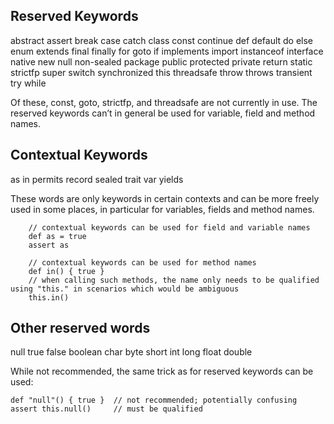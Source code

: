 ## Reserved Keywords

abstract    assert          break   case        catch   class       const
continue    def             default do          else    enum        extends
final       finally         for     goto        if      implements  import
instanceof  interface       native  new         null    non-sealed  package
public      protected       private return      static  strictfp    super
switch      synchronized    this    threadsafe  throw   throws      transient
try         while

Of these, const, goto, strictfp, and threadsafe are not currently in use.
The reserved keywords can’t in general be used for variable, field and method names.

## Contextual Keywords

as      in      permits     record
sealed  trait   var         yields

These words are only keywords in certain contexts and can be more freely used in some places, in particular for variables, fields and method names.


        // contextual keywords can be used for field and variable names
        def as = true
        assert as

        // contextual keywords can be used for method names
        def in() { true }
        // when calling such methods, the name only needs to be qualified using "this." in scenarios which would be ambiguous
        this.in()

## Other reserved words

null    true    false   boolean
char    byte    short   int
long    float   double

While not recommended, the same trick as for reserved keywords can be used:

    def "null"() { true }  // not recommended; potentially confusing
    assert this.null()     // must be qualified